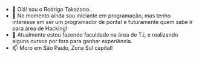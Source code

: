 - 👋 Olá! sou o Rodrigo Takazono. 
- 👀 No momento ainda sou iniciante em programação, mas tenho interesse em ser um programador de ponta! e futuramente quem sabe ir para área de Hacking!
- 🌱 Atualmente estou fazendo faculdade na área de T.i, e realizando alguns cursos por fora para ganhar experiência. 
- 📫 Moro em São Paulo, Zona Sul capital! 

<!---
rodrigotkz/rodrigotkz is a ✨ special ✨ repository because its `README.md` (this file) appears on your GitHub profile.
You can click the Preview link to take a look at your changes.
--->
